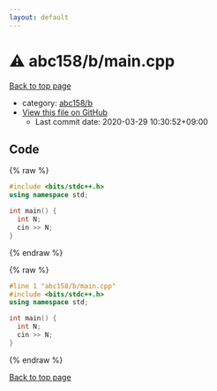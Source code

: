 ```yaml
---
layout: default
---
```


<!-- mathjax config similar to math.stackexchange -->
<script type="text/javascript" async
  src="https://cdnjs.cloudflare.com/ajax/libs/mathjax/2.7.5/MathJax.js?config=TeX-MML-AM_CHTML">
</script>
<script type="text/x-mathjax-config">
  MathJax.Hub.Config({
    TeX: { equationNumbers: { autoNumber: "AMS" }},
    tex2jax: {
      inlineMath: [ ['$','$'] ],
      processEscapes: true
    },
    "HTML-CSS": { matchFontHeight: false },
    displayAlign: "left",
    displayIndent: "2em"
  });
</script>

<script type="text/javascript" src="https://cdnjs.cloudflare.com/ajax/libs/jquery/3.4.1/jquery.min.js"></script>
<script src="https://cdn.jsdelivr.net/npm/jquery-balloon-js@1.1.2/jquery.balloon.min.js" integrity="sha256-ZEYs9VrgAeNuPvs15E39OsyOJaIkXEEt10fzxJ20+2I=" crossorigin="anonymous"></script>
<script type="text/javascript" src="../../../assets/js/copy-button.js"></script>
<link rel="stylesheet" href="../../../assets/css/copy-button.css" />


# :warning: abc158/b/main.cpp

<a href="../../../index.html">Back to top page</a>

* category: <a href="../../../index.html#dc9fdce5b403f70606c6815e8ecf2297">abc158/b</a>
* <a href="{{ site.github.repository_url }}/blob/master/abc158/b/main.cpp">View this file on GitHub</a>
    - Last commit date: 2020-03-29 10:30:52+09:00




## Code

<a id="unbundled"></a>
{% raw %}
```cpp
#include <bits/stdc++.h>
using namespace std;

int main() {
  int N;
  cin >> N;
}
```
{% endraw %}

<a id="bundled"></a>
{% raw %}
```cpp
#line 1 "abc158/b/main.cpp"
#include <bits/stdc++.h>
using namespace std;

int main() {
  int N;
  cin >> N;
}

```
{% endraw %}

<a href="../../../index.html">Back to top page</a>

